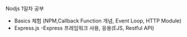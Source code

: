 Nodjs 1일차 공부
 - Basics 체험 (NPM,Callback Function 개념, Event Loop, HTTP Module)
 - Express.js
   -Express 프레임워크 사용, 응용(EJS, Restful API)
   